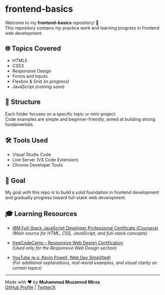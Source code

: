 # frontend-basics

Welcome to my **frontend-basics** repository! 👋  
This repository contains my practice work and learning progress in frontend web development.

## 🌐 Topics Covered

- HTML5  
- CSS3  
- Responsive Design  
- Forms and Inputs  
- Flexbox & Grid *(in progress)*  
- JavaScript *(coming soon)*

## 📁 Structure

Each folder focuses on a specific topic or mini-project.  
Code examples are simple and beginner-friendly, aimed at building strong fundamentals.

## 🛠 Tools Used

- Visual Studio Code  
- Live Server (VS Code Extension)  
- Chrome Developer Tools

## 🚀 Goal

My goal with this repo is to build a solid foundation in frontend development  
and gradually progress toward full-stack web development.

## 🎓 Learning Resources

- [IBM Full-Stack JavaScript Developer Professional Certificate (Coursera)](https://www.coursera.org/professional-certificates/ibm-full-stack-javascript-developer?utm_medium=sem&utm_source=gg&utm_campaign=b2c_apac_x_coursera_ftcof_courseraplus_cx_dr_bau_gg_sem_bd-ex_pk_all_m_hyb_23-12_x&campaignid=20882940687&adgroupid=160111577194&device=m&keyword=coursera&matchtype=e&network=g&devicemodel=&creativeid=696907040380&assetgroupid=&targetid=kwd-36262515261&extensionid=&placement=&gad_source=1&gclid=CjwKCAjw8IfABhBXEiwAxRHlsBpYbNWvMTlpElH5kaFQ2H8dlMW2LpxZNy-14Skzya0Zh91iZEOCORoC244QAvD_BwE)  
  *(Main source for HTML, CSS, JavaScript, and full-stack concepts)*  
- [freeCodeCamp – Responsive Web Design Certification](https://www.freecodecamp.org/learn/2022/responsive-web-design/)  
*(Used only for the Responsive Web Design section)*

- [YouTube (e.g. Kevin Powell, Web Dev Simplified)](https://www.youtube.com/)  
  *(For additional explanations, real-world examples, and visual clarity on certain topics)*

---

Made with ❤️ by **Muhammad Muzammil Mirza**  
[GitHub Profile](https://github.com/mozumil) | [Twitter/X](https://x.com/hiMuzammil)
